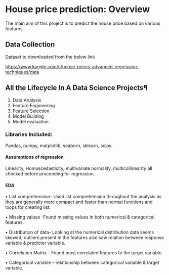 # House price prediction: Overview
The main aim of this project is to predict the house price based on various features.
## Data Collection
Dataset to downloaded from the below link

<https://www.kaggle.com/c/house-prices-advanced-regression-techniques/data>
## All the Lifecycle In A Data Science Projects¶
1.	Data Analysis
2.	Feature Engineering
3.	Feature Selection
4.	Model Building
5.	Model evaluation
### Libraries Included:
Pandas, numpy, matplotlib, seaborn, sklearn, scipy.
#### Assumptions of regression
Linearity, Homoscedasticity, multivariate normality, multicollinearity all checked before proceeding for regression.
#### EDA
•	List comprehension- Used list comprehension throughout the analysis as they are generally more compact and faster than normal functions and loops for creating list.

•	Missing values -Found missing values in both numerical & categorical features.

•	Distribution of data- Looking at the numerical distribution data seems skewed, outliers present in the features also saw relation between response variable & predictor variable.

•	Correlation Matrix – Found most correlated features to the target variable.

•	Categorical variable – relationship between categorical variable & target variable.




